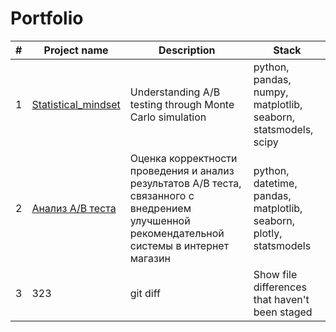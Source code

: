 # Portfolio

#|Project name| Description | Stack |
|---|---| --- | --- |
1| [Statistical_mindset](https://github.com/IliyaGribenko/Portfolio/tree/main/Statistical_mindset) | Understanding A/B testing through Monte Carlo simulation | python, pandas, numpy, matplotlib, seaborn, statsmodels, scipy |
2| [Анализ A/B теста](https://github.com/IliyaGribenko/Portfolio/blob/main/ab_test_recommendation_system/ab_test_recommendation_system.ipynb) | Оценка корректности проведения и анализ результатов A/B теста, связанного с внедрением улучшенной рекомендательной системы в интернет магазин | python, datetime, pandas, matplotlib, seaborn, plotly, statsmodels |
3| 323| git diff | Show file differences that haven't been staged |
